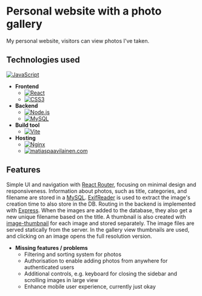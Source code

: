 # Personal website with a photo gallery

My personal website, visitors can view photos I've taken.

## Technologies used

[![JavaScript](https://img.shields.io/badge/JavaScript-F7DF1E?style=for-the-badge&logo=javascript&logoColor=black)](https://developer.mozilla.org/en-US/docs/Web/JavaScript)

- **Frontend**
  - [![React](https://img.shields.io/badge/React-20232A?style=for-the-badge&logo=react&logoColor=61DAFB)](https://reactjs.org/)
  - [![CSS3](https://img.shields.io/badge/CSS3-1572B6?style=for-the-badge&logo=css3&logoColor=white)](https://developer.mozilla.org/en-US/docs/Web/CSS)
- **Backend**
  - [![Node.js](https://img.shields.io/badge/Node.js-339933?style=for-the-badge&logo=node.js&logoColor=white)](https://nodejs.org/)
  - [![MySQL](https://img.shields.io/badge/MySQL-4479A1?style=for-the-badge&logo=mysql&logoColor=white)](https://www.mysql.com/)
- **Build tool**
  - [![Vite](https://img.shields.io/badge/Vite-646CFF?style=for-the-badge&logo=vite&logoColor=white)](https://vitejs.dev/)
- **Hosting**
  - [![Nginx](https://img.shields.io/badge/Nginx-269539?style=for-the-badge&logo=nginx&logoColor=white)](https://nginx.org/en/)
  - [![matiaspaavilainen.com](https://img.shields.io/badge/matiaspaavilainen.com-darkslategray?style=for-the-badge&logoColor=white)](https://matiaspaavilainen.com)


## Features

Simple UI and navigation with [React Router](https://reactrouter.com/), focusing on minimal design and responsiveness. Information about photos, such as title, categories, and filename are stored in a [MySQL](https://www.mysql.com/). [ExifReader](https://github.com/mattiasw/ExifReader) is used to extract the image's creation time to also store in the DB. Routing in the backend is implemented with [Express](https://expressjs.com/). When the images are added to the database, they also get a new unique filename based on the title. A thumbnail is also created with [image-thumbnail](https://github.com/onildoaguiar/image-thumbnail#readme) for each image and stored separately. The image files are served statically from the server. In the gallery view thumbnails are used, and clicking on an image opens the full resolution version.

- **Missing features / problems**
  - Filtering and sorting system for photos
  - Authorisation to enable adding photos from anywhere for authenticated users
  - Additional controls, e.g. keyboard for closing the sidebar and scrolling images in large view
  - Enhance mobile user experience, currently just okay
